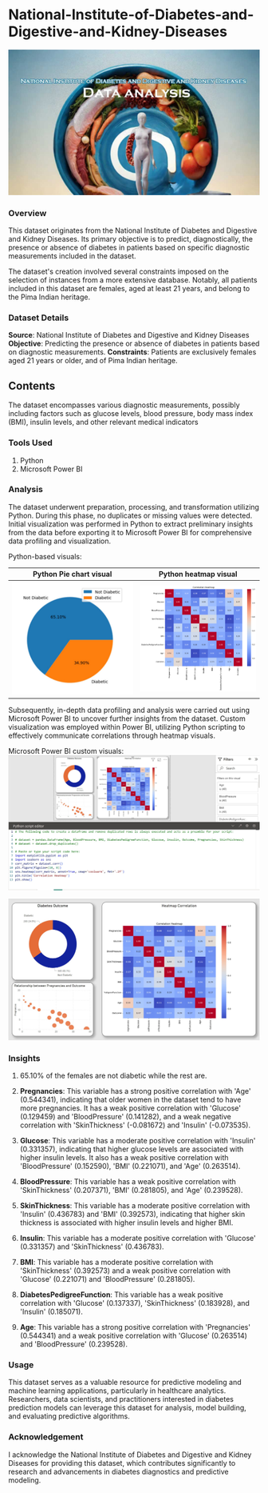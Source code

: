 # National-Institute-of-Diabetes-and-Digestive-and-Kidney-Diseases

![](diabetes-data-analysis.jpg)

### Overview

This dataset originates from the National Institute of Diabetes and Digestive and Kidney Diseases. Its primary objective is to predict, diagnostically, the presence or absence of diabetes in patients based on specific diagnostic measurements included in the dataset.

The dataset's creation involved several constraints imposed on the selection of instances from a more extensive database. Notably, all patients included in this dataset are females, aged at least 21 years, and belong to the Pima Indian heritage.

### Dataset Details

**Source**: National Institute of Diabetes and Digestive and Kidney Diseases
**Objective**: Predicting the presence or absence of diabetes in patients based on diagnostic measurements.
**Constraints**: Patients are exclusively females aged 21 years or older, and of Pima Indian heritage.

## Contents

The dataset encompasses various diagnostic measurements, possibly including factors such as glucose levels, blood pressure, body mass index (BMI), insulin levels, and other relevant medical indicators

### Tools Used
1. Python
2. Microsoft Power BI

### Analysis

The dataset underwent preparation, processing, and transformation utilizing Python. During this phase, no duplicates or missing values were detected. Initial visualization was performed in Python to extract preliminary insights from the data before exporting it to Microsoft Power BI for comprehensive data profiling and visualization.

Python-based visuals:

| Python Pie chart visual |   Python heatmap visual     |
|-------------------------|-----------------------------|
| ![](python-visuals.jpg) | ![](CorrelationHeatmap.png) | 

Subsequently, in-depth data profiling and analysis were carried out using Microsoft Power BI to uncover further insights from the dataset. Custom visualization was employed within Power BI, utilizing Python scripting to effectively communicate correlations through heatmap visuals.

Microsoft Power BI custom visuals:
![](Power-BI-visuals2.JPG)

![](Power-BI-visuals1.JPG)

### Insights

1. 65.10% of the females are not diabetic while the rest are.
2. **Pregnancies**: This variable has a strong positive correlation with 'Age' (0.544341), indicating that older women in the dataset tend to have more pregnancies. It has a weak positive correlation with 'Glucose' (0.129459) and 'BloodPressure' (0.141282), and a weak negative correlation with 'SkinThickness' (-0.081672) and 'Insulin' (-0.073535).

3. **Glucose**: This variable has a moderate positive correlation with 'Insulin' (0.331357), indicating that higher glucose levels are associated with higher insulin levels. It also has a weak positive correlation with 'BloodPressure' (0.152590), 'BMI' (0.221071), and 'Age' (0.263514).

4. **BloodPressure**: This variable has a weak positive correlation with 'SkinThickness' (0.207371), 'BMI' (0.281805), and 'Age' (0.239528).

5. **SkinThickness**: This variable has a moderate positive correlation with 'Insulin' (0.436783) and 'BMI' (0.392573), indicating that higher skin thickness is associated with higher insulin levels and higher BMI.

6. **Insulin**: This variable has a moderate positive correlation with 'Glucose' (0.331357) and 'SkinThickness' (0.436783).

7. **BMI**: This variable has a moderate positive correlation with 'SkinThickness' (0.392573) and a weak positive correlation with 'Glucose' (0.221071) and 'BloodPressure' (0.281805).

8. **DiabetesPedigreeFunction**: This variable has a weak positive correlation with 'Glucose' (0.137337), 'SkinThickness' (0.183928), and 'Insulin' (0.185071).

9. **Age**: This variable has a strong positive correlation with 'Pregnancies' (0.544341) and a weak positive correlation with 'Glucose' (0.263514) and 'BloodPressure' (0.239528).

### Usage

This dataset serves as a valuable resource for predictive modeling and machine learning applications, particularly in healthcare analytics. Researchers, data scientists, and practitioners interested in diabetes prediction models can leverage this dataset for analysis, model building, and evaluating predictive algorithms.

### Acknowledgement

I acknowledge the National Institute of Diabetes and Digestive and Kidney Diseases for providing this dataset, which contributes significantly to research and advancements in diabetes diagnostics and predictive modeling.

